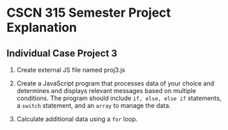 # CSCN 315 Semester Project Explanation
## Individual Case Project 3
1. Create external JS file named proj3.js

2. Create a JavaScript program that processes data of your choice and determines and displays relevant messages based on multiple conditions. The program should include <code>if, else, else if</code> statements, a <code>switch</code> statement, and an <code>array</code> to manage the data. 

3. Calculate additional data using a <code>for</code> loop.